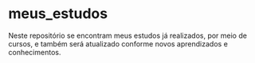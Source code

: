 # meus_estudos
Neste repositório se encontram meus estudos já realizados, por meio de cursos, e também será atualizado conforme novos aprendizados e conhecimentos.
